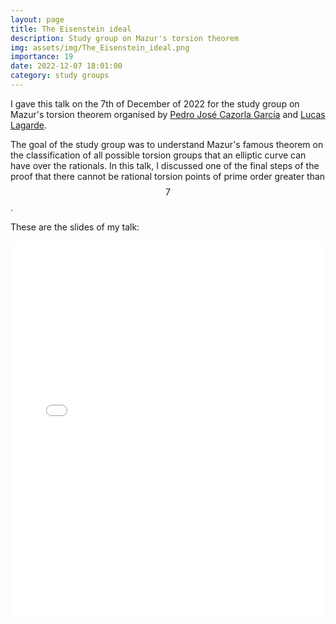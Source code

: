 ```yaml
---
layout: page
title: The Eisenstein ideal
description: Study group on Mazur's torsion theorem
img: assets/img/The_Eisenstein_ideal.png
importance: 19
date: 2022-12-07 18:01:00
category: study groups
---
```


I gave this talk on the 7th of December of 2022 for the study group on Mazur's torsion theorem organised by <a href="https://sites.google.com/view/pedrocazorlagarcia">Pedro José Cazorla García</a> and <a href="https://ed-galilee.univ-paris13.fr/lucas-lagarde/">Lucas Lagarde</a>.

The goal of the study group was to understand Mazur's famous theorem on the classification of all possible torsion groups that an elliptic curve can have over the rationals. In this talk, I discussed one of the final steps of the proof that there cannot be rational torsion points of prime order greater than $$7$$.

These are the slides of my talk:

<div style="padding-bottom: 100px;">
<div class="container mt-5">
    <div class="embed-responsive embed-responsive-16by9">
        <embed src="/assets/pdf/the_eisenstein_ideal.pdf" type="application/pdf" width="100%" height="600px" />
    </div>
</div>
</div>
